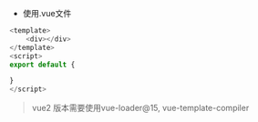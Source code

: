 * 使用.vue文件

```javascript
<template>
    <div></div>
</template>
<script>
export default {

}
</script>
```

> vue2 版本需要使用vue-loader@15, vue-template-compiler

